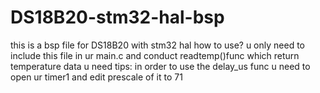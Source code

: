 # DS18B20-stm32-hal-bsp
this is a bsp file for  DS18B20  with stm32 hal 
how to use?
u only need to include this file in ur main.c and  conduct readtemp()func which return  temperature data u need
tips:
in order to  use the delay_us func u need to open ur  timer1 and edit prescale of  it  to  71 
